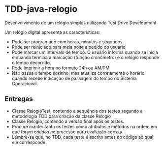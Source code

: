 # TDD-java-relogio
Desenvolvimento de um relógio simples utilizando Test Drive Development

Um relógio digital apresenta as características:

- Pode ser programado com horas, minutos e segundos.
- Pode ser reiniciado para meia noite a pedido do usuário
- Pode marcar um intervalo de tempo. O usuário informa quando se inicia e quando
termina a marcação (função cronômetro) e o relógio responde o tempo decorrido.
- Pode imprimir a hora no formato 24h ou AM/PM
- Não passa o tempo sozinho, mas atualiza corretamente o horário quando recebe
indicação de passagem do tempo do Sistema Operacional.

## Entregas

- Classe RelogioTest, contendo a sequência dos testes segundo a metodologia TDD para
criação da classe Relogio
- Classe Relogio, contendo a versão final após os testes.
- Procure manter tanto os testes como atributos e métodos na ordem em que foram
criados no processo para avaliação correta.
- Lembre-se que, no TDD, cada teste é escrito antes do código ao qual ele corresponde.
